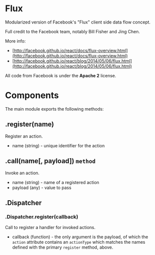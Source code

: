 # Flux

Modularized version of Facebook's "Flux" client side data flow concept.

Full credit to the Facebook team, notably Bill Fisher and Jing Chen.

More info:
*   [http://facebook.github.io/react/docs/flux-overview.html](http://facebook.github.io/react/docs/flux-overview.html)
*   [http://facebook.github.io/react/blog/2014/05/06/flux.html](http://facebook.github.io/react/blog/2014/05/06/flux.html)

All code from Facebook is under the **Apache 2** license.

# Components

The main module exports the following methods:

## .register(name)

Register an action.

*   name (string) - unique identifier for the action

## .call(name[, payload]) `method`

Invoke an action.

*   name (string) - name of a registered action
*   payload (any) - value to pass

## .Dispatcher

### .Dispatcher.register(callback)

Call to register a handler for invoked actions.

*   callback (function) - the only argument is the payload, of which the `action` attribute contains an `actionType` which matches the names defined with the primary `register` method, above.